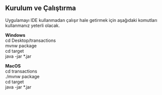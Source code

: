 

## Kurulum ve Çalıştırma

Uygulamayı IDE kullanmadan çalışır hale getirmek için 
aşağıdaki komutları kullanmanız yeterli olacak.

**Windows** 
<br/>cd Desktop/transactions
<br/>mvnw package
<br/>cd target
<br/>java -jar *.jar

**MacOS**
<br/>cd transactions
<br/>./mvnw package
<br/>cd target
<br/>java -jar *.jar

